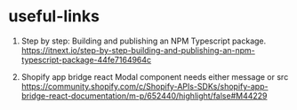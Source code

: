 # useful-links

1. Step by step: Building and publishing an NPM Typescript package.   
https://itnext.io/step-by-step-building-and-publishing-an-npm-typescript-package-44fe7164964c

2. Shopify app bridge react Modal component needs either message or src    
https://community.shopify.com/c/Shopify-APIs-SDKs/shopify-app-bridge-react-documentation/m-p/652440/highlight/false#M44229
